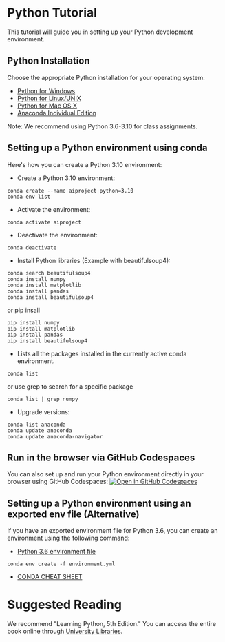 # Python Tutorial
This tutorial will guide you in setting up your Python development environment.

## Python Installation 
Choose the appropriate Python installation for your operating system:

* [Python for Windows](https://www.python.org/downloads/windows/)
* [Python for Linux/UNIX](https://www.python.org/downloads/source/)
* [Python for Mac OS X](https://www.python.org/downloads/mac-osx/)
* [Anaconda Individual Edition](https://www.anaconda.com/products/individual)

Note: We recommend using Python 3.6-3.10 for class assignments.

## Setting up a Python environment using conda
Here's how you can create a Python 3.10 environment:

* Create a Python 3.10 environment:
```
conda create --name aiproject python=3.10
conda env list
```
* Activate the environment:
```
conda activate aiproject
```
* Deactivate the environment:
```
conda deactivate
```
* Install Python libraries (Example with beautifulsoup4):
```
conda search beautifulsoup4
conda install numpy
conda install matplotlib
conda install pandas
conda install beautifulsoup4
```

or pip insall
```
pip install numpy
pip install matplotlib
pip install pandas
pip install beautifulsoup4
```

* Lists all the packages installed in the currently active conda environment.
```
conda list
```
or use grep to search for a specific package
```
conda list | grep numpy
```

* Upgrade versions:
```
conda list anaconda
conda update anaconda
conda update anaconda-navigator
```

## Run in the browser via GitHub Codespaces
You can also set up and run your Python environment directly in your browser using GitHub Codespaces:
[![Open in GitHub Codespaces](https://github.com/codespaces/badge.svg)](https://github.com/VTCourses/Python_tutorial/codespaces)

## Setting up a Python environment using an exported env file (Alternative)
If you have an exported environment file for Python 3.6, you can create an environment using the following command:

* [Python 3.6 environment file](environment.yml)

```
conda env create -f environment.yml
```


* [CONDA CHEAT SHEET](https://docs.conda.io/projects/conda/en/4.6.0/_downloads/52a95608c49671267e40c689e0bc00ca/conda-cheatsheet.pdf)

# Suggested Reading
We recommend "Learning Python, 5th Edition." You can access the entire book online through [University Libraries](https://lib.vt.edu/).
